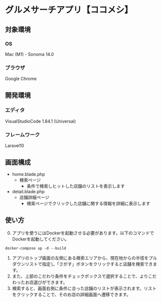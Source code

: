 # グルメサーチアプリ【ココメシ】
## 対象環境
### OS
Mac (M1) - Sonoma 14.0
### ブラウザ
Google Chrome
## 開発環境
### エディタ
VisualStudioCode 1.84.1 (Universal)
### フレームワーク
Laravel10
## 画面構成
- home.blade.php
	- 検索ページ
		- 条件で検索しヒットした店舗のリストを表示します
- detail.blade.php
	- 店舗詳細ページ
		- 検索ページでクリックした店舗に関する情報を詳細に表示します
## 使い方
0. アプリを使うにはDockerを起動させる必要があります。以下のコマンドでDockerを起動してください。
```
docker-compose up -d --build
```
1. アプリのトップ画面の左側にある検索エリアから、現在地からの半径をプルダウンリストで指定し「さがす」ボタンをクリックすると店舗を検索できます。
2. また、上部のこだわり条件をチェックボックスで選択することで、よりこだわったお店選びができます。
3. 検索すると、画面右側に条件に合った店舗のリストが表示されます。リストをクリックすることで、そのお店の詳細画面へ遷移できます。